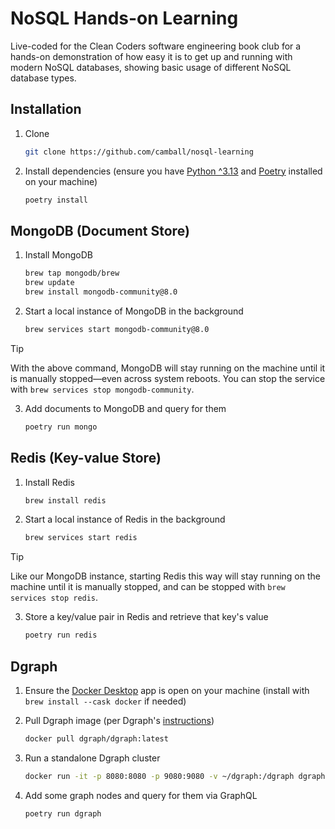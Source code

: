 # NoSQL Hands-on Learning

Live-coded for the Clean Coders software engineering book club for a hands-on demonstration of how easy it is to get up and running with modern NoSQL databases, showing basic usage of different NoSQL database types.

## Installation

1. Clone

    ```sh
    git clone https://github.com/camball/nosql-learning
    ```

2. Install dependencies (ensure you have [Python ^3.13](https://www.python.org/downloads/) and [Poetry](https://python-poetry.org/docs/#installation) installed on your machine)

    ```sh
    poetry install
    ```

## MongoDB (Document Store)

1. Install MongoDB

    ```sh
    brew tap mongodb/brew
    brew update
    brew install mongodb-community@8.0
    ```

2. Start a local instance of MongoDB in the background

    ```sh
    brew services start mongodb-community@8.0
    ```

> [!TIP]
> With the above command, MongoDB will stay running on the machine until it is manually stopped—even across system reboots. You can stop the service with `brew services stop mongodb-community`.

<!-- markdownlint-disable-next-line ol-prefix -- necessary for GH alert formatting -->
3. Add documents to MongoDB and query for them

    ```sh
    poetry run mongo
    ```

## Redis (Key-value Store)

1. Install Redis

    ```sh
    brew install redis
    ```

2. Start a local instance of Redis in the background

    ```sh
    brew services start redis
    ```

> [!TIP]
> Like our MongoDB instance, starting Redis this way will stay running on the machine until it is manually stopped, and can be stopped with `brew services stop redis`.

<!-- markdownlint-disable-next-line ol-prefix -- necessary for GH alert formatting -->
3. Store a key/value pair in Redis and retrieve that key's value

    ```sh
    poetry run redis
    ```

## Dgraph

1. Ensure the [Docker Desktop](https://www.docker.com/products/docker-desktop/) app is open on your machine (install with `brew install --cask docker` if needed)
2. Pull Dgraph image (per Dgraph's [instructions](https://github.com/hypermodeinc/dgraph#install-with-docker))

    ```sh
    docker pull dgraph/dgraph:latest
    ```

3. Run a standalone Dgraph cluster

    ```sh
    docker run -it -p 8080:8080 -p 9080:9080 -v ~/dgraph:/dgraph dgraph/standalone:latest
    ```

4. Add some graph nodes and query for them via GraphQL

    ```sh
    poetry run dgraph
    ```
